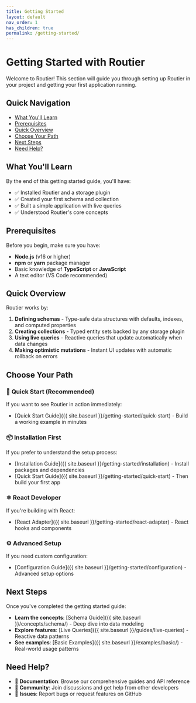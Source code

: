 ```yaml
---
title: Getting Started
layout: default
nav_order: 1
has_children: true
permalink: /getting-started/
---
```


# Getting Started with Routier

Welcome to Routier! This section will guide you through setting up Routier in your project and getting your first application running.

## Quick Navigation

- [What You'll Learn](#what-youll-learn)
- [Prerequisites](#prerequisites)
- [Quick Overview](#quick-overview)
- [Choose Your Path](#choose-your-path)
- [Next Steps](#next-steps)
- [Need Help?](#need-help)

## What You'll Learn

By the end of this getting started guide, you'll have:

- ✅ Installed Routier and a storage plugin
- ✅ Created your first schema and collection
- ✅ Built a simple application with live queries
- ✅ Understood Routier's core concepts

## Prerequisites

Before you begin, make sure you have:

- **Node.js** (v16 or higher)
- **npm** or **yarn** package manager
- Basic knowledge of **TypeScript** or **JavaScript**
- A text editor (VS Code recommended)

## Quick Overview

Routier works by:

1. **Defining schemas** - Type-safe data structures with defaults, indexes, and computed properties
2. **Creating collections** - Typed entity sets backed by any storage plugin
3. **Using live queries** - Reactive queries that update automatically when data changes
4. **Making optimistic mutations** - Instant UI updates with automatic rollback on errors

## Choose Your Path

### 🚀 **Quick Start** (Recommended)

If you want to see Routier in action immediately:

- [Quick Start Guide]({{ site.baseurl }}/getting-started/quick-start) - Build a working example in minutes

### 📦 **Installation First**

If you prefer to understand the setup process:

- [Installation Guide]({{ site.baseurl }}/getting-started/installation) - Install packages and dependencies
- [Quick Start Guide]({{ site.baseurl }}/getting-started/quick-start) - Then build your first app

### ⚛️ **React Developer**

If you're building with React:

- [React Adapter]({{ site.baseurl }}/getting-started/react-adapter) - React hooks and components

### ⚙️ **Advanced Setup**

If you need custom configuration:

- [Configuration Guide]({{ site.baseurl }}/getting-started/configuration) - Advanced setup options

## Next Steps

Once you've completed the getting started guide:

- **Learn the concepts**: [Schema Guide]({{ site.baseurl }}/concepts/schema/) - Deep dive into data modeling
- **Explore features**: [Live Queries]({{ site.baseurl }}/guides/live-queries) - Reactive data patterns
- **See examples**: [Basic Examples]({{ site.baseurl }}/examples/basic/) - Real-world usage patterns

## Need Help?

- 📖 **Documentation**: Browse our comprehensive guides and API reference
- 💬 **Community**: Join discussions and get help from other developers
- 🐛 **Issues**: Report bugs or request features on GitHub
